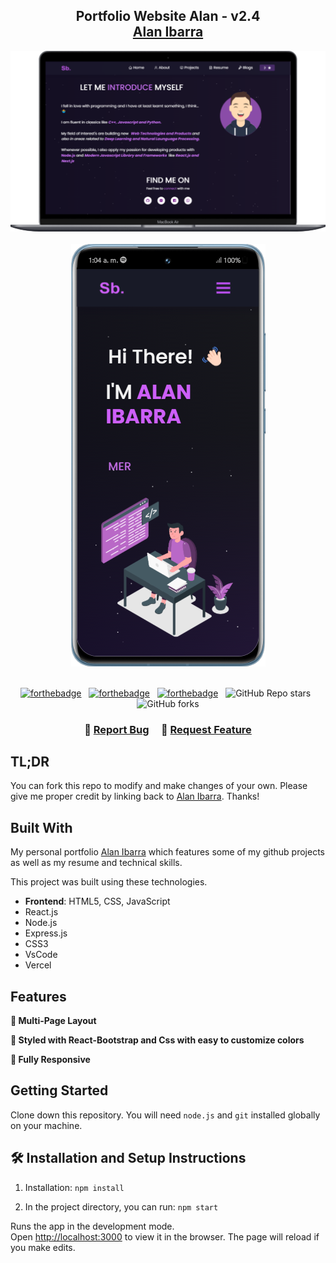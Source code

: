 <h2 align="center">
  Portfolio Website Alan - v2.4<br/>
  <a href="https://github.com/IbarraWilsonA" target="_blank">Alan Ibarra</a>
</h2>

<div align="center">
  <img alt="Demo" src="./Images/readme-image1.png" />
</div>
<br/>
<div align="center">
  <img alt="Demo" src="./Images/readme-image.png" />
</div>

<br/>

<center>

[![forthebadge](https://forthebadge.com/images/badges/built-with-love.svg)](https://forthebadge.com) &nbsp;
[![forthebadge](https://forthebadge.com/images/badges/made-with-javascript.svg)](https://forthebadge.com) &nbsp;
[![forthebadge](https://forthebadge.com/images/badges/open-source.svg)](https://forthebadge.com) &nbsp;
![GitHub Repo stars](https://img.shields.io/github/stars/soumyajit4419/Portfolio?color=red&logo=github&style=for-the-badge) &nbsp;
![GitHub forks](https://img.shields.io/github/forks/soumyajit4419/Portfolio?color=red&logo=github&style=for-the-badge)

</center>

<h3 align="center">
    🔹
    <a href="https://github.com/IbarraWilsonA">Report Bug</a> &nbsp; &nbsp;
    🔹
    <a href="https://github.com/IbarraWilsonA/Portfolio-master">Request Feature</a>
</h3>

## TL;DR

You can fork this repo to modify and make changes of your own. Please give me proper credit by linking back to [Alan Ibarra](https://github.com/IbarraWilsonA). Thanks!

## Built With

My personal portfolio <a href="https://github.com/IbarraWilsonA/Portfolio-master" target="_blank">Alan Ibarra</a> which features some of my github projects as well as my resume and technical skills.<br/>

This project was built using these technologies.

- **Frontend**: HTML5, CSS, JavaScript
- React.js
- Node.js
- Express.js
- CSS3
- VsCode
- Vercel

## Features

**📖 Multi-Page Layout**

**🎨 Styled with React-Bootstrap and Css with easy to customize colors**

**📱 Fully Responsive**

## Getting Started

Clone down this repository. You will need `node.js` and `git` installed globally on your machine.

## 🛠 Installation and Setup Instructions

1. Installation: `npm install`

2. In the project directory, you can run: `npm start`

Runs the app in the development mode.\
Open [http://localhost:3000](http://localhost:3000) to view it in the browser.
The page will reload if you make edits.

